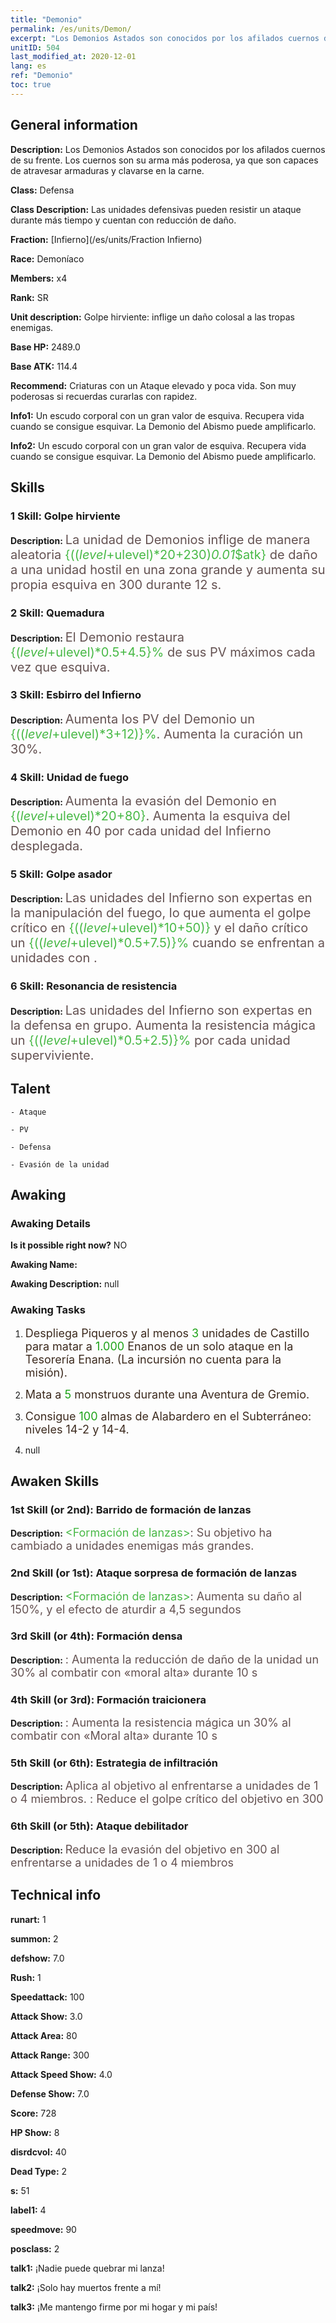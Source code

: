 ```yaml
---
title: "Demonio"
permalink: /es/units/Demon/
excerpt: "Los Demonios Astados son conocidos por los afilados cuernos de su frente. Los cuernos son su arma más poderosa, ya que son capaces de atravesar armaduras y clavarse en la carne."
unitID: 504
last_modified_at: 2020-12-01
lang: es
ref: "Demonio"
toc: true
---
```

## General information
 **Description:** Los Demonios Astados son conocidos por los afilados cuernos de su frente. Los cuernos son su arma más poderosa, ya que son capaces de atravesar armaduras y clavarse en la carne.

 **Class:** Defensa

 **Class Description:** Las unidades defensivas pueden resistir un ataque durante más tiempo y cuentan con reducción de daño.

 **Fraction:** [Infierno](/es/units/Fraction Infierno)

 **Race:** Demoníaco

 **Members:** x4

 **Rank:** SR

 **Unit description:** Golpe hirviente: inflige un daño colosal a las tropas enemigas.

 **Base HP:** 2489.0

 **Base ATK:** 114.4

 **Recommend:** Criaturas con un Ataque elevado y poca vida. Son muy poderosas si recuerdas curarlas con rapidez.

 **Info1:** Un escudo corporal con un gran valor de esquiva. Recupera vida cuando se consigue esquivar. La Demonio del Abismo puede amplificarlo.

 **Info2:** Un escudo corporal con un gran valor de esquiva. Recupera vida cuando se consigue esquivar. La Demonio del Abismo puede amplificarlo.

## Skills
### 1 Skill: Golpe hirviente
 **Description:** <span style="color: #645252;font-size:20px">La unidad de Demonios inflige de manera aleatoria </span><span style="color: black"><span style="color: #48b946;font-size:20px">{(($level+$ulevel)*20+230)*0.01*$atk}</span><span style="color: black"><span style="color: #645252;font-size:20px"> de daño a una unidad hostil en una zona grande y aumenta su propia esquiva en 300 durante 12 s.</span><span style="color: black">

### 2 Skill: Quemadura
 **Description:** <span style="color: #645252;font-size:20px">El Demonio restaura <span style="color: #48b946;font-size:20px">{($level+$ulevel)*0.5+4.5}%</span><span style="color: black"><span style="color: #645252;font-size:20px"> de sus PV máximos cada vez que esquiva.</span><span style="color: black">

### 3 Skill: Esbirro del Infierno
 **Description:** <span style="color: #645252;font-size:20px">Aumenta los PV del Demonio un </span><span style="color: black"><span style="color: #48b946;font-size:20px">{(($level+$ulevel)*3+12)}%</span><span style="color: black"><span style="color: #645252;font-size:20px">. Aumenta la curación un 30%.</span><span style="color: black">

### 4 Skill: Unidad de fuego
 **Description:** <span style="color: #645252;font-size:20px">Aumenta la evasión del Demonio en </span><span style="color: black"><span style="color: #48b946;font-size:20px">{($level+$ulevel)*20+80}</span><span style="color: black"><span style="color: #645252;font-size:20px">. Aumenta la esquiva del Demonio en 40 por cada unidad del Infierno desplegada.</span><span style="color: black">

### 5 Skill: Golpe asador
 **Description:** <span style="color: #645252;font-size:20px">Las unidades del Infierno son expertas en la manipulación del fuego, lo que aumenta el golpe crítico en </span><span style="color: black"><span style="color: #48b946;font-size:20px">{(($level+$ulevel)*10+50)}</span><span style="color: black"><span style="color: #645252;font-size:20px"> y el daño crítico un </span><span style="color: black"><span style="color: #48b946;font-size:20px">{(($level+$ulevel)*0.5+7.5)}%</span><span style="color: black"><span style="color: #645252;font-size:20px"> cuando se enfrentan a unidades con <quemado>.</span><span style="color: black">

### 6 Skill: Resonancia de resistencia
 **Description:** <span style="color: #645252;font-size:20px">Las unidades del Infierno son expertas en la defensa en grupo. Aumenta la resistencia mágica un </span><span style="color: black"><span style="color: #48b946;font-size:20px">{(($level+$ulevel)*0.5+2.5)}%</span><span style="color: black"><span style="color: #645252;font-size:20px"> por cada unidad superviviente.</span><span style="color: black">

## Talent

    - Ataque

    - PV

    - Defensa

    - Evasión de la unidad

## Awaking
### Awaking Details
 **Is it possible right now?** NO

 **Awaking Name:** 

 **Awaking Description:** null

### Awaking Tasks
 1. <span style="color: #3c2a1e;font-size:18px">Despliega Piqueros y al menos </span><span style="color: #1ca216;font-size:18px">3</span><span style="color: #3c2a1e;font-size:18px"> unidades de Castillo para matar a </span><span style="color: #1ca216;font-size:18px">1.000</span><span style="color: #3c2a1e;font-size:18px"> Enanos de un solo ataque en la Tesorería Enana. (La incursión no cuenta para la misión).</span>

 2. <span style="color: #3c2a1e;font-size:18px">Mata a </span><span style="color: #1ca216;font-size:18px">5</span><span style="color: #3c2a1e;font-size:18px"> monstruos durante una Aventura de Gremio.</span>

 3. <span style="color: #3c2a1e;font-size:18px">Consigue </span><span style="color: #1ca216;font-size:18px">100</span><span style="color: #3c2a1e;font-size:18px"> almas de Alabardero en el Subterráneo: niveles 14-2 y 14-4.</span>

 4. null

## Awaken Skills

### 1st Skill (or 2nd): Barrido de formación de lanzas
 **Description:** <span style="color: #48b946;font-size:18px"><Formación de lanzas></span><span style="color: #645252;font-size:18px">: Su objetivo ha cambiado a unidades enemigas más grandes.</span>

### 2nd Skill (or 1st): Ataque sorpresa de formación de lanzas
 **Description:** <span style="color: #48b946;font-size:18px"><Formación de lanzas></span><span style="color: #645252;font-size:18px">: Aumenta su daño al 150%, y el efecto de aturdir a 4,5 segundos</span>

### 3rd Skill (or 4th): Formación densa
 **Description:** <span style="color: #48b946;font-size:18px"><Liderazgo></span><span style="color: #645252;font-size:18px">: Aumenta la reducción de daño de la unidad un 30% al combatir con «moral alta» durante 10 s</span>

### 4th Skill (or 3rd): Formación traicionera
 **Description:** <span style="color: #48b946;font-size:18px"><Liderazgo></span><span style="color: #645252;font-size:18px">: Aumenta la resistencia mágica un 30% al combatir con «Moral alta» durante 10 s</span>

### 5th Skill (or 6th): Estrategia de infiltración
 **Description:** <span style="color: #48b946;font-size:18px"><Dragon Slaying></span><span style="color: #645252;font-size:18px">Aplica <deterrence> al objetivo al enfrentarse a unidades de 1 o 4 miembros. <Deterrence>: Reduce el golpe crítico del objetivo en 300</span>

### 6th Skill (or 5th): Ataque debilitador
 **Description:** <span style="color: #48b946;font-size:18px"><Matanza de Dragones></span><span style="color: #645252;font-size:18px">Reduce la evasión del objetivo en 300 al enfrentarse a unidades de 1 o 4 miembros</span>

## Technical info
 **runart:** 1

 **summon:** 2

 **defshow:** 7.0

 **Rush:** 1

 **Speedattack:** 100

 **Attack Show:** 3.0

 **Attack Area:** 80

 **Attack Range:** 300

 **Attack Speed Show:** 4.0

 **Defense Show:** 7.0

 **Score:** 728

 **HP Show:** 8

 **disrdcvol:** 40

 **Dead Type:** 2

 **s:** 51

 **label1:** 4

 **speedmove:** 90

 **posclass:** 2

 **talk1:** ¡Nadie puede quebrar mi lanza!

 **talk2:** ¡Solo hay muertos frente a mí!

 **talk3:** ¡Me mantengo firme por mi hogar y mi país!

